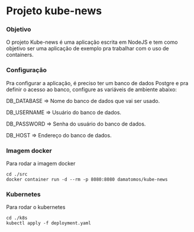 # Projeto kube-news

### Objetivo
O projeto Kube-news é uma aplicação escrita em NodeJS e tem como objetivo ser uma aplicação de exemplo pra trabalhar com o uso de containers.

### Configuração
Pra configurar a aplicação, é preciso ter um banco de dados Postgre e pra definir o acesso ao banco, configure as variáveis de ambiente abaixo:

DB_DATABASE => Nome do banco de dados que vai ser usado.

DB_USERNAME => Usuário do banco de dados.

DB_PASSWORD => Senha do usuário do banco de dados.

DB_HOST => Endereço do banco de dados.

### Imagem docker

Para rodar a imagem docker

```
cd ./src
docker container run -d --rm -p 8080:8080 damatomos/kube-news
```

### Kubernetes

Para rodar o kubernetes

```
cd ./k8s
kubectl apply -f deployment.yaml
```
